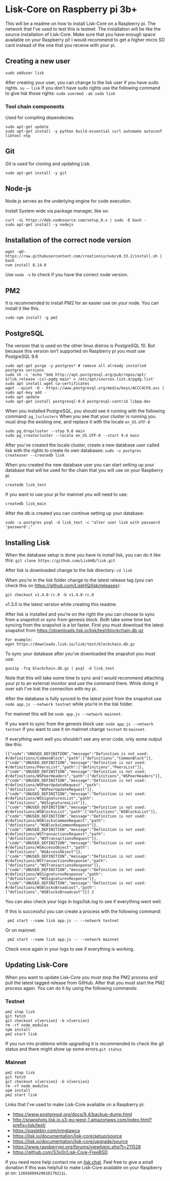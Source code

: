 # Lisk-Core on Raspberry pi 3b+

This will be a readme on how to install Lisk-Core on a Raspberry pi. The network that I’ve used to test this is testnet.
The installation will be like the source installation of Lisk-Core.
Make sure that you have enough space available on your Raspberry pi! I would recommend to get a higher micro SD card instead of the one that you receive with your pi.
## Creating a new user
` sudo adduser lisk `

After creating your user, you can change to the lisk user if you have sudo rights.
` su – lisk `
If you don’t have sudo rights use the following command to give lisk those rights:
` sudo usermod -aG sudo lisk ` 
### Tool chain components
Used for compiling dependecies.
```
sudo apt-get update
sudo apt-get install -y python build-essential curl automake autoconf libtool ntp
```
## Git
Git is used for cloning and updating Lisk.

` sudo apt-get install -y git `
## Node-js
Node.js serves as the underlying engine for code execution.

Install System wide via package manager, like so:
```
curl -sL https://deb.nodesource.com/setup_8.x | sudo -E bash -
sudo apt-get install -y nodejs
```
## Installation of the correct node version
```
wget -qO- https://raw.githubusercontent.com/creationix/nvm/v0.33.2/install.sh | bash
nvm install 8.14.0

```
Use ` node -v ` to check if you have the correct node version.

## PM2
It is recommended to install PM2 for an easier use on your node. You can install it like this.

` sudo npm install -g pm2 `
## PostgreSQL
The version that is used on the other linux distros is PostgreSQL 10. But because this version isn’t supported on Raspberry pi you must use PostgreSQL 9.6
```
sudo apt-get purge -y postgres* # remove all already installed postgres versions
sudo sh -c 'echo "deb http://apt.postgresql.org/pub/repos/apt/ $(lsb_release -cs)-pgdg main" > /etc/apt/sources.list.d/pgdg.list'
sudo apt install wget ca-certificates
wget --quiet -O - https://www.postgresql.org/media/keys/ACCC4CF8.asc | sudo apt-key add -
sudo apt update
sudo apt-get install postgresql-9.6 postgresql-contrib libpq-dev
```
When you installed PostgreSQL, you should see it running with the following command:
` pg_lsclusters `
When you see that your cluster is running you must drop the existing one, and replace it with the locale ` en_US.UTF-8 `
```
sudo pg_dropcluster --stop 9.6 main
sudo pg_createcluster --locale en_US.UTF-8 --start 9.6 main
```
After you’ve created the locale cluster, create a new database user called lisk with the rights to create its own databases:
` sudo -u postgres createuser --createdb lisk `

When you created the new database user you can start setting up your database that will be used for the chain that you will use on your Raspberry pi.

` createdb lisk_test `

If you want to use your pi for mainnet you will need to use: 

` createdb lisk_main `

After the db is created you can continue setting up your database:

` sudo -u postgres psql -d lisk_test -c "alter user lisk with password 'password';" `

## Installing Lisk
When the database setup is done you have to install lisk, you can do it like this:
` git clone https://github.com/LiskHQ/lisk.git `

After lisk is downloaded change to the lisk directory:
` cd lisk `

When you’re in the lisk folder change to the latest release tag (you can check this on https://github.com/LiskHQ/lisk/releases):

`git checkout v1.4.0-rc.0 -b v1.4.0-rc.0`

v1.3.0 is the latest version while creating this readme.

After lisk is installed and you’re on the right the you can choose to sync from a snapshot or sync from genesis block.
Both take some time but syncing from the snapshot is a lot faster.
First you must download the latest snapshot from https://downloads.lisk.io/lisk/test/blockchain.db.gz
```
For example:
wget https://downloads.lisk.io/lisk/test/blockchain.db.gz
```

To sync your database after you’ve downloaded the snapshot you must use: 

` gunzip -fcq blockchain.db.gz | psql -d lisk_test `

Note that this will take some time to sync and I would recommend attaching your pi to an external monitor and use the command there. While doing it over ssh I’ve lost the connection with my pi. 

After the database is fully synced to the latest point from the snapshot use ` node app.js --network testnet ` while you’re in the lisk folder.

For mainnet this will be ` node app.js --network mainnet `.

If you want to sync from the genesis block use:
` node app.js --network testnet `
If you want to use it on mainnet change ` testnet ` to ` mainnet `.

If everything went well you shouldn’t see any error code, only some output like this:
```
[{"code":"UNUSED_DEFINITION","message":"Definition is not used: #/definitions/CommonBlock","path":["definitions","CommonBlock"]},{"code":"UNUSED_DEFINITION","message":"Definition is not used: #/definitions/PeersList","path":["definitions","PeersList"]},{"code":"UNUSED_DEFINITION","message":"Definition is not used: #/definitions/WSPeerHeaders","path":["definitions","WSPeerHeaders"]},{"code":"UNUSED_DEFINITION","message":"Definition is not used: #/definitions/WSPeerUpdateRequest","path":["definitions","WSPeerUpdateRequest"]},{"code":"UNUSED_DEFINITION","message":"Definition is not used: #/definitions/WSSignaturesList","path":["definitions","WSSignaturesList"]},{"code":"UNUSED_DEFINITION","message":"Definition is not used: #/definitions/WSBlocksList","path":["definitions","WSBlocksList"]},{"code":"UNUSED_DEFINITION","message":"Definition is not used: #/definitions/WSBlocksCommonRequest","path":["definitions","WSBlocksCommonRequest"]},{"code":"UNUSED_DEFINITION","message":"Definition is not used: #/definitions/WSTransactionsRequest","path":["definitions","WSTransactionsRequest"]},{"code":"UNUSED_DEFINITION","message":"Definition is not used: #/definitions/WSAccessObject","path":["definitions","WSAccessObject"]},{"code":"UNUSED_DEFINITION","message":"Definition is not used: #/definitions/WSTransactionsResponse","path":["definitions","WSTransactionsResponse"]},{"code":"UNUSED_DEFINITION","message":"Definition is not used: #/definitions/WSSignaturesResponse","path":["definitions","WSSignaturesResponse"]},{"code":"UNUSED_DEFINITION","message":"Definition is not used: #/definitions/WSBlocksBroadcast","path":["definitions","WSBlocksBroadcast"]}] 2
```
You can also check your logs in logs/lisk.log to see if everything went well.

If this is successful you can create a process with the following command:

`  pm2 start --name lisk app.js -- --network testnet `

Or on mainnet:

`  pm2 start --name lisk app.js -- --network mainnet `

Check once again in your logs to see if everything is working.

## Updating Lisk-Core

When you want to update Lisk-Core you must stop the PM2 process and pull the latest tagged release from GitHub. After that you must start the PM2 process again. You can do it by using the following commands:

### Testnet
```
pm2 stop lisk
git fetch
git checkout v{version} -b v{version}
rm -rf node_modules
npm install
pm2 start lisk
```

If you run into problems while upgrading it is recommended to check the git status and there might show up some errors.` git status `

### Mainnet

```
pm2 stop lisk
git fetch
git checkout v{version} -b v{version}
rm -rf node_modules
npm install
pm2 start lisk
```

Links that I've used to make Lisk-Core available on a Raspberry pi:
- https://www.postgresql.org/docs/9.4/backup-dump.html
- http://snapshots.lisk.io.s3-eu-west-1.amazonaws.com/index.html?prefix=lisk/test/
- https://pastebin.com/nmgtawca
- https://lisk.io/documentation/lisk-core/setup/source
- https://lisk.io/documentation/lisk-core/upgrade/source
- https://www.raspberrypi.org/forums/viewtopic.php?t=211528
- https://github.com/S3x0r/Lisk-Core-FreeBSD

If you need more help contact me on [lisk.chat](https://lisk.chat/direct/zOwn3Ds).
Feel free to give a small donation if this was helpfull to make Lisk-Core available on your Raspberry pi on: `12056889420610179211L`.

